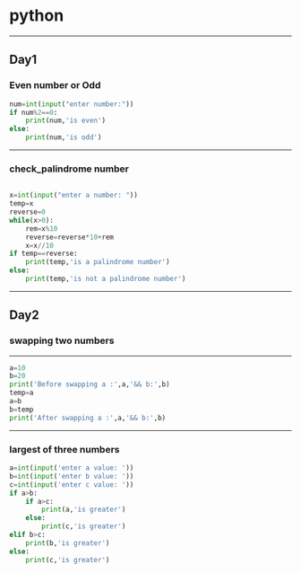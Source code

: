 # python
---

## Day1
### Even number or Odd
```python
num=int(input("enter number:"))
if num%2==0:
    print(num,'is even')
else:
    print(num,'is odd')
```

---

### check_palindrome number

```python

x=int(input("enter a number: "))
temp=x
reverse=0
while(x>0):
    rem=x%10
    reverse=reverse*10+rem
    x=x//10
if temp==reverse:
    print(temp,'is a palindrome number')
else:
    print(temp,'is not a palindrome number')
```
---
## Day2
### swapping two numbers
---
```python
a=10
b=20
print('Before swapping a :',a,'&& b:',b)
temp=a 
a=b 
b=temp 
print('After swapping a :',a,'&& b:',b)
```
---
### largest of three numbers
``` python
a=int(input('enter a value: '))
b=int(input('enter b value: '))
c=int(input('enter c value: '))
if a>b:
    if a>c:
        print(a,'is greater')
    else:
        print(c,'is greater')
elif b>c:
    print(b,'is greater')
else:
    print(c,'is greater')
```    
